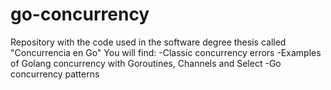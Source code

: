 # go-concurrency
Repository with the code used in the software degree thesis called "Concurrencia en Go"
You will find:
-Classic concurrency errors
-Examples of Golang concurrency with Goroutines, Channels and Select
-Go concurrency patterns
